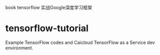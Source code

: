 book tensorflow 实战Google深度学习框架

# tensorflow-tutorial
Example TensorFlow codes and Caicloud TensorFlow as a Service dev environment.

